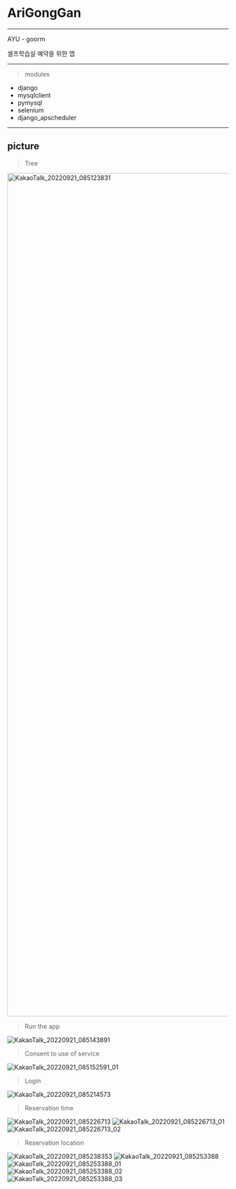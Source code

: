 # AriGongGan

---

AYU - goorm

셀프학습실 예약을 위한 앱

---
> modules
- django
- mysqlclient
- pymysql
- selenium
- django_apscheduler

---
picture
---

>Tree

<img width="1920" alt="KakaoTalk_20220921_085123831" src="https://github.com/KwonYongHwan920/arigonggan/assets/105268804/dd98d8a2-6c37-4333-a095-9bb881ad8c27">

>Run the app

![KakaoTalk_20220921_085143891](https://github.com/KwonYongHwan920/arigonggan/assets/105268804/3d21432e-ad84-485f-970d-e12ea686d662)

>Consent to use of service

![KakaoTalk_20220921_085152591_01](https://github.com/KwonYongHwan920/arigonggan/assets/105268804/6f80716c-38f1-492b-97f8-1e3f2590111e)

>Login

![KakaoTalk_20220921_085214573](https://github.com/KwonYongHwan920/arigonggan/assets/105268804/7219dd40-b988-4071-8a54-6befac7c664b)

>Reservation time

![KakaoTalk_20220921_085226713](https://github.com/KwonYongHwan920/arigonggan/assets/105268804/568cc041-1ae7-46fc-83bf-a059dcdb210b) ![KakaoTalk_20220921_085226713_01](https://github.com/KwonYongHwan920/arigonggan/assets/105268804/462df0e1-5801-40a3-a0e6-63f64d37f457) ![KakaoTalk_20220921_085226713_02](https://github.com/KwonYongHwan920/arigonggan/assets/105268804/59425305-5204-44d6-9030-44ef9352f7d7)

>Reservation location

![KakaoTalk_20220921_085238353](https://github.com/KwonYongHwan920/arigonggan/assets/105268804/f40bb309-f683-4088-a8f3-d12974d00091) ![KakaoTalk_20220921_085253388](https://github.com/KwonYongHwan920/arigonggan/assets/105268804/0f98b872-b0ca-44a1-bb30-e9f9fc9bcd08) ![KakaoTalk_20220921_085253388_01](https://github.com/KwonYongHwan920/arigonggan/assets/105268804/24e0bd69-cad1-4cf9-bff4-710e7c758f71) ![KakaoTalk_20220921_085253388_02](https://github.com/KwonYongHwan920/arigonggan/assets/105268804/f5002484-15c5-4e50-9594-49427c197a05) ![KakaoTalk_20220921_085253388_03](https://github.com/KwonYongHwan920/arigonggan/assets/105268804/46801d6d-3c3d-4bb9-8db4-953d02718557)

